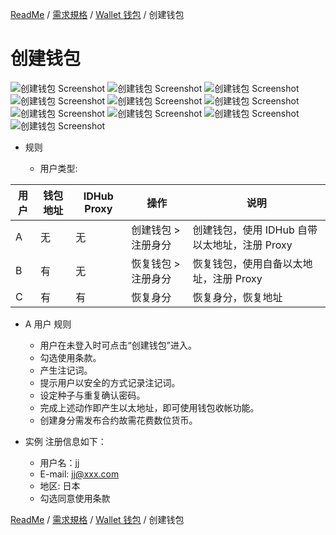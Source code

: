 [ReadMe](../README.md) / [需求規格](../requirements.md) / [Wallet 钱包](wallet.md) / 创建钱包

# <a name="create-wallet">创建钱包</a>

![创建钱包 Screenshot](../assets/00-splash.png)
![创建钱包 Screenshot](../assets/01-term-and-conditions.png)
![创建钱包 Screenshot](../assets/02-backup-mnemonic-phrase-note.png)
![创建钱包 Screenshot](../assets/03-backup-mnemonic-phrase-popup.png)
![创建钱包 Screenshot](../assets/04-backup-mnemonic-phrase.png)
![创建钱包 Screenshot](../assets/05-confirm-mnemonic-phrase.png)
![创建钱包 Screenshot](../assets/06-confirm-mnemonic-phrase-done.png)
![创建钱包 Screenshot](../assets/07-creat-password-seed-private-key.png)
![创建钱包 Screenshot](../assets/07-creat-password-seed-private-key-typeing-pw-done.png)
![创建钱包 Screenshot](../assets/07-creat-password-seed-private-key-typeing-pw.png)

* 规则

	* 用户类型:

用户  | 钱包地址  | IDHub Proxy | 操作 | 说明
------------- | ------------- | ------------- | ------------- | -------------
A  | 无 | 无 | 创建钱包 > 注册身分 | 创建钱包，使用 IDHub 自带以太地址，注册 Proxy
B  | 有 | 无 | 恢复钱包 > 注册身分 | 恢复钱包，使用自备以太地址，注册 Proxy
C  | 有 | 有 | 恢复身分 | 恢复身分，恢复地址

* A 用户 规则 
	* 用户在未登入时可点击“创建钱包”进入。
	* 勾选使用条款。
	* 产生注记词。
	* 提示用户以安全的方式记录注记词。
	* 设定种子与重复确认密码。
	* 完成上述动作即产生以太地址，即可使用钱包收帐功能。
	* 创建身分需发布合约故需花费数位货币。

* 实例
	注册信息如下：
	* 用户名：jj
	* E-mail: jj@xxx.com
	* 地区: 日本
	* 勾选同意使用条款

[ReadMe](../README.md) / [需求規格](../requirements.md) / [Wallet 钱包](wallet.md) / 创建钱包